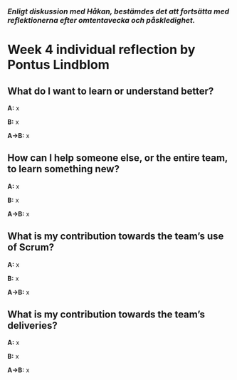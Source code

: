 ### *Enligt diskussion med Håkan, bestämdes det att fortsätta med reflektionerna efter omtentavecka och påskledighet.*

# Week 4 individual reflection by Pontus Lindblom

## What do I want to learn or understand better?
**A:** x

**B:** x

**A->B:** x

## How can I help someone else, or the entire team, to learn something new?
**A:** x

**B:** x

**A->B:** x

## What is my contribution towards the team’s use of Scrum?
**A:** x

**B:** x

**A->B:** x

## What is my contribution towards the team’s deliveries?
**A:** x

**B:** x

**A->B:** x
